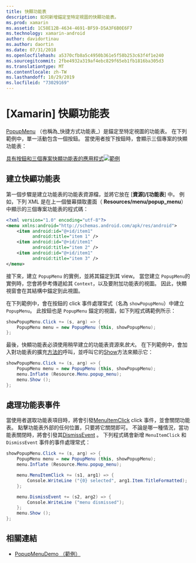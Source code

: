 ```yaml
---
title: 快顯功能表
description: 如何新增錨定至特定視圖的快顯功能表。
ms.prod: xamarin
ms.assetid: 1C58E12B-4634-4691-BF59-D5A3F6B0E6F7
ms.technology: xamarin-android
author: davidortinau
ms.author: daortin
ms.date: 07/31/2018
ms.openlocfilehash: a5370cfb8a5c4950b361e5f58b253c63f4f1e240
ms.sourcegitcommit: 2fbe4932a319af4ebc829f65eb1fb1816ba305d3
ms.translationtype: MT
ms.contentlocale: zh-TW
ms.lasthandoff: 10/29/2019
ms.locfileid: "73029169"
---
```

# <a name="xamarinandroid-popup-menu"></a>[Xamarin] 快顯功能表

[PopupMenu](xref:Android.Widget.PopupMenu) （也稱為_快捷方式功能表_）是錨定至特定視圖的功能表。 在下列範例中，單一活動包含一個按鈕。 當使用者按下按鈕時，會顯示三個專案的快顯功能表：

[具有按鈕和三個專案快顯功能表的應用程式![範例](popup-menu-images/01-app-example-sml.png)](popup-menu-images/01-app-example.png#lightbox)

## <a name="creating-a-popup-menu"></a>建立快顯功能表

第一個步驟是建立功能表的功能表資源檔，並將它放在 [**資源]/[功能表**] 中。 例如，下列 XML 是在上一個螢幕擷取畫面（ **Resources/menu/popup_menu**）中顯示的三個專案功能表的程式碼：

```xml
<?xml version="1.0" encoding="utf-8"?>
<menu xmlns:android="http://schemas.android.com/apk/res/android">
    <item android:id="@+id/item1"
          android:title="item 1" />
    <item android:id="@+id/item1"
          android:title="item 2" />
    <item android:id="@+id/item1"
          android:title="item 3" />
</menu>
```

接下來，建立 `PopupMenu` 的實例，並將其錨定到其 view。 當您建立 `PopupMenu`的實例時，您會將參考傳遞給其 `Context`，以及要附加功能表的視圖。 因此，快顯視窗會在其結構中錨定到此視圖。

在下列範例中，會在按鈕的 click 事件處理常式（名為 `showPopupMenu`）中建立 `PopupMenu`。 此按鈕也是 `PopupMenu` 錨定的視圖，如下列程式碼範例所示：

```csharp
showPopupMenu.Click += (s, arg) => {
    PopupMenu menu = new PopupMenu (this, showPopupMenu);
};
```

最後，快顯功能表必須使用稍早建立的功能表資源來*放大*。 在下列範例中，會加入對功能表的擴充[方法的](xref:Android.Views.LayoutInflater.Inflate*)呼叫，並呼叫它的[Show](xref:Android.Widget.PopupMenu.Show)方法來顯示它：

```csharp
showPopupMenu.Click += (s, arg) => {
    PopupMenu menu = new PopupMenu (this, showPopupMenu);
    menu.Inflate (Resource.Menu.popup_menu);
    menu.Show ();
};
```

## <a name="handling-menu-events"></a>處理功能表事件

當使用者選取功能表項目時，將會引發[MenuItemClick](xref:Android.Widget.PopupMenu.MenuItemClick) click 事件，並會關閉功能表。 點擊功能表外部的任何位置，只要將它關閉即可。 不論是哪一種情況，當功能表關閉時，將會引發其[DismissEvent](xref:Android.Widget.PopupMenu.Dismiss) 。 下列程式碼會新增 `MenuItemClick` 和 `DismissEvent` 事件的事件處理常式：

```csharp
showPopupMenu.Click += (s, arg) => {
    PopupMenu menu = new PopupMenu (this, showPopupMenu);
    menu.Inflate (Resource.Menu.popup_menu);

    menu.MenuItemClick += (s1, arg1) => {
        Console.WriteLine ("{0} selected", arg1.Item.TitleFormatted);
    };

    menu.DismissEvent += (s2, arg2) => {
        Console.WriteLine ("menu dismissed");
    };
    menu.Show ();
};
```

## <a name="related-links"></a>相關連結

- [PopupMenuDemo （範例）](https://docs.microsoft.com/samples/xamarin/monodroid-samples/popupmenudemo)
